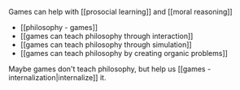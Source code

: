 Games can help with [[prosocial learning]] and [[moral reasoning]]

 - [[philosophy - games]]
 - [[games can teach philosophy through interaction]]
 - [[games can teach philosophy through simulation]]
 - [[games can teach philosophy by creating organic problems]]

Maybe games don't teach philosophy, but help us [[games - internalization|internalize]] it.
